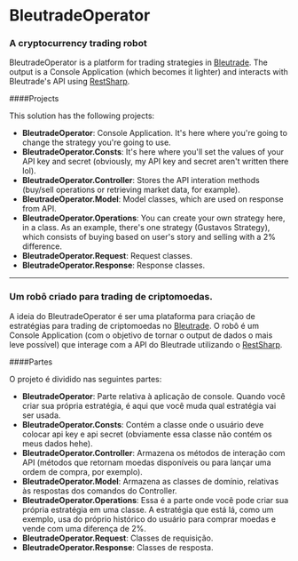 # BleutradeOperator
### A cryptocurrency trading robot 

BleutradeOperator is a platform for trading strategies in [Bleutrade](http://www.bleutrade.com). The output is a Console Application (which becomes it lighter) and interacts with Bleutrade's API using [RestSharp](http://restsharp.org). 

####Projects

This solution has the following projects:

- **BleutradeOperator**: Console Application. It's here where you're going to change the strategy you're going to use.
- **BleutradeOperator.Consts**: It's here where you'll set the values of your API key and secret (obviously, my API key and secret aren't written there lol). 
- **BleutradeOperator.Controller**: Stores the API interation methods (buy/sell operations or retrieving market data, for example).
- **BleutradeOperator.Model**: Model classes, which are used on response from API.
- **BleutradeOperator.Operations**: You can create your own strategy here, in a class. As an example, there's one strategy (Gustavos Strategy), which consists of buying based on user's story and selling with a 2% difference.
- **BleutradeOperator.Request**: Request classes.
- **BleutradeOperator.Response**: Response classes.

---

### Um robô criado para trading de criptomoedas.

A ideia do BleutradeOperator é ser uma plataforma para criação de estratégias para trading de criptomoedas no [Bleutrade](http://www.bleutrade.com). O robô é um Console Application (com o objetivo de tornar o output de dados o mais leve possível) que interage com a API do Bleutrade utilizando o [RestSharp](http://restsharp.org). 

####Partes

O projeto é dividido nas seguintes partes:

- **BleutradeOperator**: Parte relativa à aplicação de console. Quando você criar sua própria estratégia, é aqui que você muda qual estratégia vai ser usada.
- **BleutradeOperator.Consts**: Contém a classe onde o usuário deve colocar api key e api secret (obviamente essa classe não contém os meus dados hehe). 
- **BleutradeOperator.Controller**: Armazena os métodos de interação com API (métodos que retornam moedas disponíveis ou para lançar uma ordem de compra, por exemplo).
- **BleutradeOperator.Model**: Armazena as classes de domínio, relativas às respostas dos comandos do Controller.
- **BleutradeOperator.Operations**: Essa é a parte onde você pode criar sua própria estratégia em uma classe. A estratégia que está lá, como um exemplo, usa do próprio histórico do usuário para comprar moedas e vende com uma diferença de 2%.
- **BleutradeOperator.Request**: Classes de requisição.
- **BleutradeOperator.Response**: Classes de resposta.
